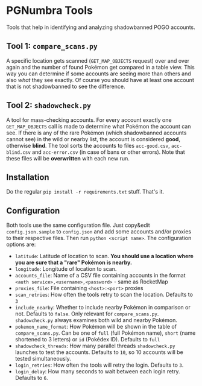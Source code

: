 # PGNumbra Tools
Tools that help in identifying and analyzing shadowbanned POGO accounts.

## Tool 1: `compare_scans.py`

A specific location gets scanned (`GET_MAP_OBJECTS` request) over and over again and the number of found Pokémon get compared in a table view. This way you can determine if some accounts are seeing more than others and also *what* they see exactly. Of course you should have at least one account that is not shadowbanned to see the difference.

## Tool 2: `shadowcheck.py`

A tool for mass-checking accounts. For every account exactly one `GET_MAP_OBJECTS` call is made to determine what Pokémon the account can see. If there is any of the rare Pokémon (which shadowbanned accounts cannot see) in the wild or nearby list, the account is considered **good**, otherwise **blind**. The tool sorts the accounts to files `acc-good.csv`, `acc-blind.csv` and `acc-error.csv` (in case of bans or other errors). Note that these files will be **overwritten** with each new run.

## Installation
Do the regular `pip install -r requirements.txt` stuff. That's it.

## Configuration
Both tools use the same configuration file. Just copy&edit `config.json.sample` to `config.json` and add some accounts and/or proxies to their respective files. Then run `python <script name>`. The configuration options are:

* `latitude`: Latitude of location to scan. **You should use a location where you are sure that a "rare" Pokémon is nearby.**
* `longitude`: Longitude of location to scan.
* `accounts_file`: Name of a CSV file containing accounts in the format `<auth service>,<username>,<password>` - same as RocketMap
* `proxies_file`: File containing `<host>:<port>` proxies
* `scan_retries`: How often the tools retry to scan the location. Defaults to `3`
* `include_nearby`: Whether to include nearby Pokémon in comparison or not. Defaults to `false`. Only relevant for `compare_scans.py`. `shadowcheck.py` always examines both wild and nearby Pokémon.
* `pokemon_name_format`: How Pokémon will be shown in the table of `compare_scans.py`. Can be one of `full` (full Pokémon name), `short` (name shortened to 3 letters) or `id` (Pokédex ID). Defaults to `full`
* `shadowcheck_threads`: How many parallel threads `shadowcheck.py` launches to test the accounts. Defaults to `10`, so 10 accounts will be tested simultaneously.
* `login_retries`: How often the tools will retry the login. Defaults to `3`.
* `login_delay`: How many seconds to wait between each login retry. Defaults to `6`.
